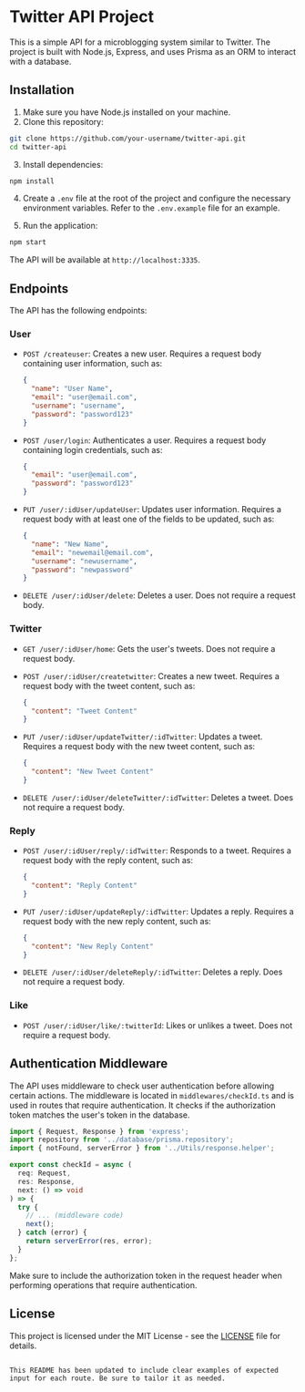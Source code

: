 # Twitter API Project

This is a simple API for a microblogging system similar to Twitter. The project is built with Node.js, Express, and uses Prisma as an ORM to interact with a database.

## Installation

1. Make sure you have Node.js installed on your machine.
2. Clone this repository:

```bash
git clone https://github.com/your-username/twitter-api.git
cd twitter-api
```

3. Install dependencies:

```bash
npm install
```

4. Create a `.env` file at the root of the project and configure the necessary environment variables. Refer to the `.env.example` file for an example.

5. Run the application:

```bash
npm start
```

The API will be available at `http://localhost:3335`.

## Endpoints

The API has the following endpoints:

### User

- `POST /createuser`: Creates a new user. Requires a request body containing user information, such as:

  ```json
  {
    "name": "User Name",
    "email": "user@email.com",
    "username": "username",
    "password": "password123"
  }
  ```

- `POST /user/login`: Authenticates a user. Requires a request body containing login credentials, such as:

  ```json
  {
    "email": "user@email.com",
    "password": "password123"
  }
  ```

- `PUT /user/:idUser/updateUser`: Updates user information. Requires a request body with at least one of the fields to be updated, such as:

  ```json
  {
    "name": "New Name",
    "email": "newemail@email.com",
    "username": "newusername",
    "password": "newpassword"
  }
  ```

- `DELETE /user/:idUser/delete`: Deletes a user. Does not require a request body.

### Twitter

- `GET /user/:idUser/home`: Gets the user's tweets. Does not require a request body.

- `POST /user/:idUser/createtwitter`: Creates a new tweet. Requires a request body with the tweet content, such as:

  ```json
  {
    "content": "Tweet Content"
  }
  ```

- `PUT /user/:idUser/updateTwitter/:idTwitter`: Updates a tweet. Requires a request body with the new tweet content, such as:

  ```json
  {
    "content": "New Tweet Content"
  }
  ```

- `DELETE /user/:idUser/deleteTwitter/:idTwitter`: Deletes a tweet. Does not require a request body.

### Reply

- `POST /user/:idUser/reply/:idTwitter`: Responds to a tweet. Requires a request body with the reply content, such as:

  ```json
  {
    "content": "Reply Content"
  }
  ```

- `PUT /user/:idUser/updateReply/:idTwitter`: Updates a reply. Requires a request body with the new reply content, such as:

  ```json
  {
    "content": "New Reply Content"
  }
  ```

- `DELETE /user/:idUser/deleteReply/:idTwitter`: Deletes a reply. Does not require a request body.

### Like

- `POST /user/:idUser/like/:twitterId`: Likes or unlikes a tweet. Does not require a request body.

## Authentication Middleware

The API uses middleware to check user authentication before allowing certain actions. The middleware is located in `middlewares/checkId.ts` and is used in routes that require authentication. It checks if the authorization token matches the user's token in the database.

```typescript
import { Request, Response } from 'express';
import repository from '../database/prisma.repository';
import { notFound, serverError } from '../Utils/response.helper';

export const checkId = async (
  req: Request,
  res: Response,
  next: () => void
) => {
  try {
    // ... (middleware code)
    next();
  } catch (error) {
    return serverError(res, error);
  }
};
```

Make sure to include the authorization token in the request header when performing operations that require authentication.

## License

This project is licensed under the MIT License - see the [LICENSE](LICENSE) file for details.

```

This README has been updated to include clear examples of expected input for each route. Be sure to tailor it as needed.
```
